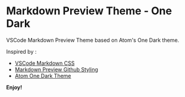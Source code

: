 # Markdown Preview Theme - One Dark

VSCode Markdown Preview Theme based on Atom's One Dark theme.

Inspired by :

- [VSCode Markdown CSS](https://github.com/raycon/vscode-markdown-css)
- [Markdown Preview Github Styling](https://marketplace.visualstudio.com/items?itemName=bierner.markdown-preview-github-styles)
- [Atom One Dark Theme](https://marketplace.visualstudio.com/items?itemName=akamud.vscode-theme-onedark)

**Enjoy!**